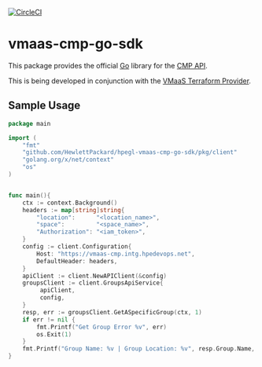 [![CircleCI](https://circleci.com/gh/hpe-hcss/vmaas-cmp-go-sdk.svg?style=svg&circle-token=18e112d5ef6c20a7dc516fc320b8cd2e329af629)](https://circleci.com/gh/hpe-hcss/vmaas-cmp-go-sdk)

# vmaas-cmp-go-sdk

This package provides the official [Go](https://golang.org/) library for the [CMP API](https://docs.greenlake.hpe.com/docs/greenlake/services/private-cloud/internal/openapi/private-cloud-cmp-latest/overview/).

This is being developed in conjunction with the [VMaaS Terraform Provider](https://github.com/hpe-hcss/vmaas-terraform-resources).

## Sample Usage
```go
package main

import (
	"fmt"
	"github.com/HewlettPackard/hpegl-vmaas-cmp-go-sdk/pkg/client"
	"golang.org/x/net/context"
	"os"
)


func main(){
	ctx := context.Background()
	headers := map[string]string{
		"location":      "<location_name>",
		"space":         "<space_name>",
		"Authorization": "<iam_token>",
	}
	config := client.Configuration{
		Host: "https://vmaas-cmp.intg.hpedevops.net",
		DefaultHeader: headers,
	}
	apiClient := client.NewAPIClient(&config)
	groupsClient := client.GroupsApiService{
		 apiClient,
		 config,
	}
	resp, err := groupsClient.GetASpecificGroup(ctx, 1)
	if err != nil {
		fmt.Printf("Get Group Error %v", err)
		os.Exit(1)
	}
	fmt.Printf("Group Name: %v | Group Location: %v", resp.Group.Name, resp.Group.Location)
}
```
